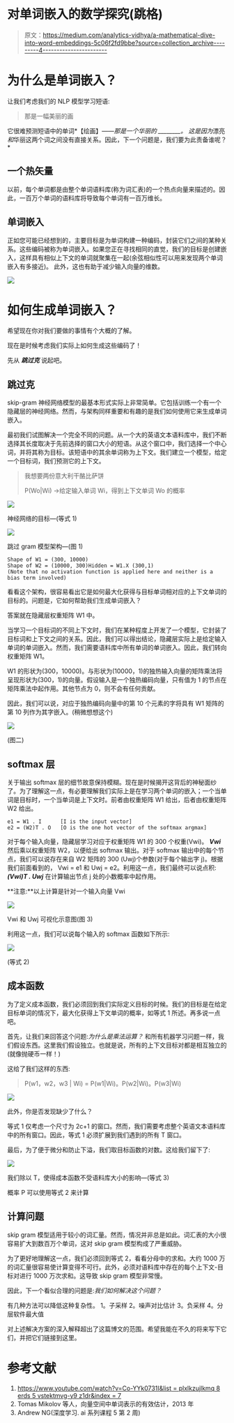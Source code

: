 # 对单词嵌入的数学探究(跳格)

> 原文：<https://medium.com/analytics-vidhya/a-mathematical-dive-into-word-embeddings-5c06f2fd9bbe?source=collection_archive---------4----------------------->

# **为什么是单词嵌入？**

让我们考虑我们的 NLP 模型学习短语:

> 那是一幅美丽的画

它很难预测短语中的单词*【绘画】*——那是一个华丽的 ________。
这是因为*漂亮*和*华丽这两个词之间没有直接关系。因此，下一个问题是，我们要为此责备谁呢？*

## **一个热矢量**

以前，每个单词都是由整个单词语料库(称为词汇表)的一个热点向量来描述的。因此，一百万个单词的语料库将导致每个单词有一百万维长。

## **单词嵌入**

正如您可能已经想到的，主要目标是为单词构建一种编码，封装它们之间的某种关系。这些编码被称为单词嵌入。如果您正在寻找相同的直觉，我们的目标是创建嵌入，这样具有相似上下文的单词就聚集在一起(余弦相似性可以用来发现两个单词嵌入有多接近)。
此外，这也有助于减少输入向量的维数。

![](img/e7949b1245ded640cdb51ca7f4eee28a.png)

# **如何生成单词嵌入？**

希望现在你对我们要做的事情有个大概的了解。

现在是时候考虑我们实际上如何生成这些编码了！

先从 ***跳过克*** 说起吧。

## **跳过克**

skip-gram 神经网络模型的最基本形式实际上非常简单。它包括训练一个有一个隐藏层的神经网络。然而，与架构同样重要和有趣的是我们如何使用它来生成单词嵌入。

最初我们试图解决一个完全不同的问题。从一个大的英语文本语料库中，我们不断选择其长度取决于先前选择的窗口大小的短语。从这个窗口中，我们选择一个中心词，并将其称为目标。该短语中的其余单词称为上下文。我们建立一个模型，给定一个目标词，我们预测它的上下文。

> 我想要两份意大利干酪比萨饼
> 
> P(Wo|Wi) ->给定输入单词 Wi，得到上下文单词 Wo 的概率

![](img/dfc3f6bc416244110c2c510f4bcc93b4.png)

神经网络的目标—(等式 1)

![](img/0984e2072c2db7935fb327a29117bc2a.png)

跳过 gram 模型架构—(图 1)

```
Shape of W1 = (300, 10000)
Shape of W2 = (10000, 300)Hidden = W1.X (300,1)
(Note that no activation function is applied here and neither is a bias term involved)
```

看看这个架构，很容易看出它是如何最大化获得与目标单词相对应的上下文单词的目标的。问题是，它如何帮助我们生成单词嵌入？

答案就在隐藏层权重矩阵 W1 中。

当学习一个目标词的不同上下文时，我们在某种程度上开发了一个模型，它封装了目标词和上下文之间的关系。因此，我们可以得出结论，隐藏层实际上是给定输入单词的单词嵌入。然而，我们需要语料库中所有单词的单词嵌入。因此，我们转向权重矩阵 W1。

W1 的形状为(300，10000)。与形状为(10000，1)的独热输入向量的矩阵乘法将呈现形状为(300，1)的向量。假设输入是一个独热编码向量，只有值为 1 的节点在矩阵乘法中起作用。其他节点为 0，则不会有任何贡献。

因此，我们可以说，对应于独热编码向量中的第 10 个元素的字将具有 W1 矩阵的第 10 列作为其字嵌入。(稍微想想这个)

![](img/381b5defea656bd8e7f769cefc71fbf7.png)

(图二)

## softmax 层

关于输出 softmax 层的细节故意保持模糊。现在是时候揭开这背后的神秘面纱了。为了理解这一点，有必要理解我们实际上是在学习两个单词的嵌入；一个当单词是目标时，一个当单词是上下文时。前者由权重矩阵 W1 给出，后者由权重矩阵 W2 给出。

```
e1 = W1 . I      [I is the input vector]
e2 = (W2)T . O   [O is the one hot vector of the softmax argmax]
```

对于每个输入向量，隐藏层学习对应于权重矩阵 W1 的 300 个权重(Vwi)。 ***Vwi*** 然后乘以权重矩阵 W2，以便给出 softmax 输出。对于 softmax 输出中的每个节点，我们可以说存在来自 W2 矩阵的 300 (Uwj)个参数(对于每个输出字 j)。根据我们前面看到的，
Vwi = e1 和 Uwj = e2。利用这一点，我们最终可以说点积:
***(Vwi)T . Uwj*** 在计算输出节点 j 处的小数概率中起作用。

**注意:**以上计算是针对一个输入向量 Vwi

![](img/46ade4b7b12b92aff686a54c2b2743cc.png)

Vwi 和 Uwj 可视化示意图(图 3)

利用这一点，我们可以说每个输入的 softmax 函数如下所示:

![](img/df34c9baaf7efd60120023275f8b092d.png)

(等式 2)

## **成本函数**

为了定义成本函数，我们必须回到我们实际定义目标的时候。我们的目标是在给定目标单词的情况下，最大化获得上下文单词的概率，如等式 1 所述。再多说一点吧。

首先，让我们来回答这个问题:*为什么是乘法运算？*
和所有机器学习问题一样，我们假设东西。这里我们假设独立。也就是说，所有的上下文目标对都是相互独立的(就像抛硬币一样！)

这给了我们这样的东西:

> P(w1，w2，w3 | Wi) = P(w1|Wi)。P(w2|Wi)。P(w3|Wi)

![](img/7d5b4e338ad9ec6e570c7cef1ed45a7a.png)

此外，你是否发现缺少了什么？

等式 1 仅考虑一个尺寸为 2c+1 的窗口。然而，我们需要考虑整个英语文本语料库中的所有窗口。因此，等式 1 必须扩展到我们遇到的所有 T 窗口。

最后，为了便于微分和防止下溢，我们取目标函数的对数。这给我们留下了:

![](img/742921203e71468e6bd06ed3239e747d.png)

我们除以 T，使得成本函数不受语料库大小的影响—(等式 3)

概率 P 可以使用等式 2 来计算

## **计算问题**

skip gram 模型适用于较小的词汇量。然而，情况并非总是如此。词汇表的大小很容易扩大到数百万个单词，这对 skip gram 模型构成了严重威胁。

为了更好地理解这一点，我们必须回到等式 2，看看分母中的求和。大约 1000 万的词汇量很容易使计算变得不可行。此外，必须对语料库中存在的每个上下文-目标对进行 1000 万次求和。这导致 skip gram 模型非常慢。

因此，下一个看似合理的问题是:*我们如何解决这个问题？*

有几种方法可以降低这种复杂性。
1。子采样
2。噪声对比估计
3。负采样
4。分层软件最大值

对上述解决方案的深入解释超出了这篇博文的范围。希望我能在不久的将来写下它们，并把它们链接到这里。

# **参考文献**

1.  [https://www.youtube.com/watch?v=Co-YYk0731I&list = plxlkzujlkmq 8 erds 5 vstektmvg-y9 z1dr&index = 7](https://www.youtube.com/watch?v=G5ah0QqkUgE&list=PLxlkzujLkmQ8erDs5VSteKTmVg-y9Z1dR&index=8)
2.  Tomas Mikolov 等人，向量空间中单词表示的有效估计，2013 年
3.  Andrew NG(深度学习. ai 系列课程 5 第 2 周)